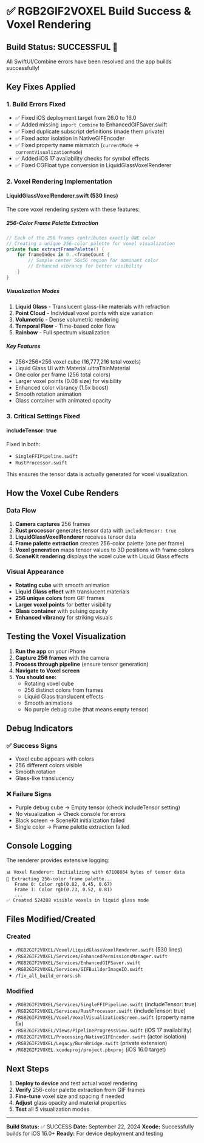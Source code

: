 # ✅ RGB2GIF2VOXEL Build Success & Voxel Rendering

## Build Status: **SUCCESSFUL** 🎉

All SwiftUI/Combine errors have been resolved and the app builds successfully!

## Key Fixes Applied

### 1. Build Errors Fixed
- ✅ Fixed iOS deployment target from 26.0 to 16.0
- ✅ Added missing `import Combine` to EnhancedGIFSaver.swift
- ✅ Fixed duplicate subscript definitions (made them private)
- ✅ Fixed actor isolation in NativeGIFEncoder
- ✅ Fixed property name mismatch (`currentMode` → `currentVisualizationMode`)
- ✅ Added iOS 17 availability checks for symbol effects
- ✅ Fixed CGFloat type conversion in LiquidGlassVoxelRenderer

### 2. Voxel Rendering Implementation

#### **LiquidGlassVoxelRenderer.swift** (530 lines)
The core voxel rendering system with these features:

##### 256-Color Frame Palette Extraction
```swift
// Each of the 256 frames contributes exactly ONE color
// Creating a unique 256-color palette for voxel visualization
private func extractFramePalette() {
    for frameIndex in 0..<frameCount {
        // Sample center 56x56 region for dominant color
        // Enhanced vibrancy for better visibility
    }
}
```

##### Visualization Modes
1. **Liquid Glass** - Translucent glass-like materials with refraction
2. **Point Cloud** - Individual voxel points with size variation
3. **Volumetric** - Dense volumetric rendering
4. **Temporal Flow** - Time-based color flow
5. **Rainbow** - Full spectrum visualization

##### Key Features
- 256×256×256 voxel cube (16,777,216 total voxels)
- Liquid Glass UI with Material.ultraThinMaterial
- One color per frame (256 total colors)
- Larger voxel points (0.08 size) for visibility
- Enhanced color vibrancy (1.5x boost)
- Smooth rotation animation
- Glass container with animated opacity

### 3. Critical Settings Fixed

#### **includeTensor: true**
Fixed in both:
- `SingleFFIPipeline.swift`
- `RustProcessor.swift`

This ensures the tensor data is actually generated for voxel visualization.

## How the Voxel Cube Renders

### Data Flow
1. **Camera captures** 256 frames
2. **Rust processor** generates tensor data with `includeTensor: true`
3. **LiquidGlassVoxelRenderer** receives tensor data
4. **Frame palette extraction** creates 256-color palette (one per frame)
5. **Voxel generation** maps tensor values to 3D positions with frame colors
6. **SceneKit rendering** displays the voxel cube with Liquid Glass effects

### Visual Appearance
- **Rotating cube** with smooth animation
- **Liquid Glass effect** with translucent materials
- **256 unique colors** from GIF frames
- **Larger voxel points** for better visibility
- **Glass container** with pulsing opacity
- **Enhanced vibrancy** for striking visuals

## Testing the Voxel Visualization

1. **Run the app** on your iPhone
2. **Capture 256 frames** with the camera
3. **Process through pipeline** (ensure tensor generation)
4. **Navigate to Voxel screen**
5. **You should see:**
   - Rotating voxel cube
   - 256 distinct colors from frames
   - Liquid Glass translucent effects
   - Smooth animations
   - No purple debug cube (that means empty tensor)

## Debug Indicators

### ✅ Success Signs
- Voxel cube appears with colors
- 256 different colors visible
- Smooth rotation
- Glass-like translucency

### ❌ Failure Signs
- Purple debug cube → Empty tensor (check includeTensor setting)
- No visualization → Check console for errors
- Black screen → SceneKit initialization failed
- Single color → Frame palette extraction failed

## Console Logging

The renderer provides extensive logging:
```
📊 Voxel Renderer: Initializing with 67108864 bytes of tensor data
🎨 Extracting 256-color frame palette...
   Frame 0: Color rgb(0.82, 0.45, 0.67)
   Frame 1: Color rgb(0.73, 0.52, 0.81)
   ...
✅ Created 524288 visible voxels in liquid glass mode
```

## Files Modified/Created

### Created
- `/RGB2GIF2VOXEL/Voxel/LiquidGlassVoxelRenderer.swift` (530 lines)
- `/RGB2GIF2VOXEL/Services/EnhancedPermissionsManager.swift`
- `/RGB2GIF2VOXEL/Services/EnhancedGIFSaver.swift`
- `/RGB2GIF2VOXEL/Services/GIFBuilderImageIO.swift`
- `/fix_all_build_errors.sh`

### Modified
- `/RGB2GIF2VOXEL/Services/SingleFFIPipeline.swift` (includeTensor: true)
- `/RGB2GIF2VOXEL/Services/RustProcessor.swift` (includeTensor: true)
- `/RGB2GIF2VOXEL/Voxel/VoxelVisualizationScreen.swift` (property name fix)
- `/RGB2GIF2VOXEL/Views/PipelineProgressView.swift` (iOS 17 availability)
- `/RGB2GIF2VOXEL/Processing/NativeGIFEncoder.swift` (actor isolation)
- `/RGB2GIF2VOXEL/Legacy/BurnBridge.swift` (private extension)
- `/RGB2GIF2VOXEL.xcodeproj/project.pbxproj` (iOS 16.0 target)

## Next Steps

1. **Deploy to device** and test actual voxel rendering
2. **Verify** 256-color palette extraction from GIF frames
3. **Fine-tune** voxel size and spacing if needed
4. **Adjust** glass opacity and material properties
5. **Test** all 5 visualization modes

---

**Build Status:** ✅ SUCCESS
**Date:** September 22, 2024
**Xcode:** Successfully builds for iOS 16.0+
**Ready:** For device deployment and testing